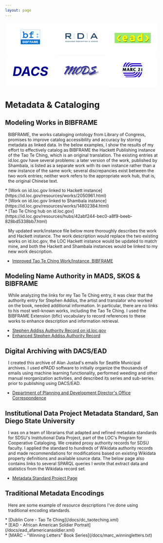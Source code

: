 ```yaml
---
layout: page
---
```

<style>
    p {
        margin-left: 10px;
    }
    #outer {
        display: grid;
        grid-template-columns: auto auto auto;
        gap: 0;
        flex-wrap: wrap;
        align-items: center;
    }
    .child {
        background-color: white;
        padding: 25px;
        font-size: 42px;
        text-align: center;
    }
    .child img {
        width: 120px;
        object-fit: cover;
    }
    #marc {
        width: auto;
        height: 48px;
    } 
    #bib {
        width: auto;
        height: 48px;
    }
    #dacs {
        color: darkblue;
        font-weight: bolder;
        font-style: italic;
    }
</style>

<div id="outer">
<div class="child"><img src="/docs/bibframe-newlogo.jpg" id="bib"></div>
<div class="child"><img src="/docs/rda.png"></div>
<div class="child"><img src="/docs/ead.png"></div>
<div class="child" id="dacs">DACS</div>
<div class="child"><img src="/docs/mods.png"></div>
<div class="child"><img src="/docs/marc21.png" id="marc"></div>
</div>

# Metadata & Cataloging
## Modeling Works in BIBFRAME
<p>BIBFRAME, the works cataloging ontology from Library of Congress, promises to improve catalog accessibility and accuracy by storing metadata as linked data. In the below examples, I show the results of my effort to effectively catalog  as BIBFRAME the Hackett Publishing instance of the Tao Te Ching, which is an original translation. The existing entries at id.loc.gov have several problems: a later version of the work, published by Shambala, is listed as a separate work with its own instance rather than a new instance of the same work; several discrepancies exist between the two work entries; neither work refers to the appropriate work hub, that is, the original Chinese text.
 </p>
  * [Work on id.loc.gov linked to Hackett instance](https://id.loc.gov/resources/works/2050961.html)<br>
  * [Work on id.loc.gov linked to Shambala instance](https://id.loc.gov/resources/works/14802384.html)<br>
  * [Tao Te Ching hub on id.loc.gov](https://id.loc.gov/resources/hubs/42abf244-bec0-a8f9-beeb-828bd5338bb7.html)
 
<p>My updated work/instance file below more thoroughly describes the work and Hackett instance. The work description would replace the two existing works on id.loc.gov, the LOC Hackett instance would be updated to match mine, and both the Hackett and Shambala instances would be linked to my new work description. </p>

 * [Improved Tao Te Ching Work/Instance, BIBFRAME](/docs/bibframe_taoteching_rdf.txt) 

## Modeling Name Authority in MADS, SKOS & BIBFRAME
<p>While analyzing the links for my Tao Te Ching entry, it was clear that the authority entry for Stephen Addiss, the artist and translator who worked on the book, needed additional information. In particular, there are no links to his most well-known works, including the Tao Te Ching. I used the BIBFRAME Extension (bflc) vocabulary to record references to these works to enhance description and information retrieval.</p>

 * [Stephen Addiss Authority Record on id.loc.gov](http://id.loc.gov/authorities/names/n78009070)<br>
 * [Enhanced Stephen Addiss Authority Record](/docs/Addiss_Stephen_rdf.txt)

## Digital Archiving with DACS/EAD
<p>I created this archive of Alan Justad's emails for Seattle Municipal archives. I used ePADD software to initially organize the thousands of emails using machine learning functionality, performed weeding and other manual reorganization activities, and described its series and sub-series prior to publishing using DACS/EAD.</p>

 * [Department of Planning and Development Director's Office Correspondence](http://archives.seattle.gov/finding-aids/repositories/2/resources/1840)

## Institutional Data Project Metadata Standard, San Diego State University
<p>I was on a team of librarians that adapted and refined metadata standards for SDSU's Institutional Data Project, part of the LOC's Program for Cooperative Cataloging. We created proxy authority records for SDSU faculty. I applied the standard to hundreds of Wikidata authority records and made recommendations for modifications based on existing Wikidata property definitions and available source data. The below page also contains links to several SPARQL queries I wrote that extract data and statistics from the Wikidata record set. </p>
 
 * [Metadata Standard Project Page](https://www.wikidata.org/wiki/Wikidata:WikiProject_PCC_Wikidata_Pilot/San_Diego_State_University/SDSU_Institutional_Data_Project)

## Traditional Metadata Encodings
<p>Here are some example of resource descriptions I've done using traditional encoding standards.</p>
 * [Dublin Core - Tao Te Ching](/docs/dc_taoteching.xml)<br>
 * [EAD - African American Soldier Portrait](/docs/ead_afamericansoldier.xml)<br>
 * [MARC - "Winning Letters" Book Series](/docs/marc_winningletters.txt)



